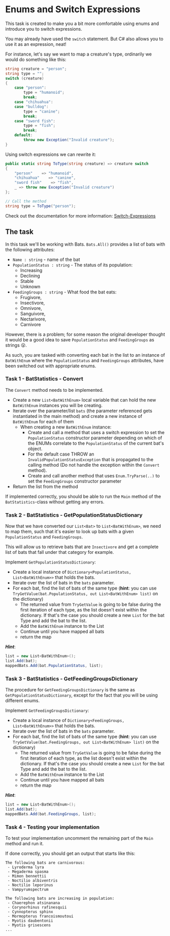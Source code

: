 # Enums and Switch Expressions

This task is created to make you a bit more comfortable using enums and introduce you to switch expressions.

You may already have used the `switch` statement. But C# also allows you to use it as an expression, neat! 

For instance, let's say we want to map a creature's type, ordinarily we would do something like this:
```csharp
string creature = "person";
string type = "";
switch (creature)
{
    case "person":
        type = "humanoid";
        break;
    case "chihuahua":
    case "bulldog":
        type = "canine";
        break;
    case "sword fish":
        type = "fish";
        break;
    default:
        throw new Exception("Invalid creature");
}
```

Using switch expressions we can rewrite it:

```csharp
public static string ToType(string creature) => creature switch 
{
    "person"    => "humanoid",
    "chihuahua"    => "canine",
    "sword fish"    => "fish",
    _ => throw new Exception("Invalid creature")
};

// Call the method
string type = ToType("person");
```

Check out the documentation for more information: [Switch-Expressions](https://learn.microsoft.com/en-us/dotnet/csharp/language-reference/operators/switch-expression)
## The task

In this task we'll be working with Bats. `Bats.All()` provides a list of bats with the following attributes:

- `Name : string` - name of the bat
- `PopulationStatus : string` - The status of its population:
  - Increasing
  - Declining
  - Stable
  - Unknown
- `FeedingGroups : string` - What food the bat eats:
  - Frugivore,
  - Insectivore,
  - Omnivore,
  - Sanguivore,
  - Nectarivore,
  - Carnivore

However, there is a problem; for some reason the original developer thought it would be a good idea 
to save `PopulationStatus` and `FeedingGroups` as strings 😮.

As such, you are tasked with converting each bat in the list to an instance
of `BatWithEnum` where the `PopulationStatus` and `FeedingGroups` attributes,
have been switched out with appropriate enums.

### Task 1 - BatStatistics - Convert

The `Convert` method needs to be implemented. 
- Create a new `List<BatWithEnum>` local variable that can hold the new `BatWithEnum` instances you will be creating.
- Iterate over the parameter/list `bats` (the parameter referenced gets instantiated in the main method) and 
create a new instance of `BatWithEnum` for each of them
  - When creating a new `BatWithEnum` instance:
    - Create and call a method that uses a switch expression to set the `PopulationStatus` constructor parameter depending on 
    which of the ENUMs correlate to the `PopulationStatus` of the current bat's object.
    - For the default case THROW an `InvalidPopulationStatusException` that is propagated 
    to the calling method (Do not handle the exception within the `Convert` method).
    - Create and call another method that uses `Enum.TryParse(..)` to set the `FeedingGroups` constructor parameter
- Return the list from the method

If implemented correctly, you should be able to run the `Main` method of the `BatStatistics`-class without getting any errors.

### Task 2 - BatStatistics - GetPopulationStatusDictionary

Now that we have converted our `List<Bat>` to `List<BatWithEnum>`, we need to map them, 
such that it's easier to look up bats with a given `PopulationStatus` and `FeedingGroups`.

This will allow us to retrieve bats that are `Insectivore` and get a complete list of bats that fall under that category for example.

Implement `GetPopulationStatusDictionary`:
- Create a local instance of  `Dictionary<PopulationStatus, List<BatWithEnum>>` that holds the bats.
- Iterate over the list of bats in the `bats` parameter.
- For each bat, find the list of bats of the same type 
(**hint**: you can use `TryGetValue(bat.PopulationStatus, out List<BatWithEnum> list)` on the dictionary)
  - The returned value from `TryGetValue` is going to be false during the first iteration 
    of each type, as the list doesn't exist within the dictionary. If that's the case you should create a new `List` for 
    the bat Type and add the bat to the list.
  - Add the `BatWithEnum` instance to the List
  - Continue until you have mapped all bats
  - return the map

***Hint***:
```csharp
list = new List<BatWithEnum>();
list.Add(bat);
mappedBats.Add(bat.PopulationStatus, list);
```
### Task 3 - BatStatistics - GetFeedingGroupsDictionary
The procedure for `GetFeedingGroupsDictionary` is the same as `GetPopulationStatusDictionary`, except for the
fact that you will be using different enums.

Implement `GetFeedingGroupsDictionary`:
- Create a local instance of  `Dictionary<FeedingGroups, List<BatWithEnum>>` that holds the bats.
- Iterate over the list of bats in the `bats` parameter.
- For each bat, find the list of bats of the same type
  (**hint**: you can use `TryGetValue(bat.FeedingGroups, out List<BatWithEnum> list)` on the dictionary)
  - The returned value from `TryGetValue` is going to be false during the first iteration
    of each type, as the list doesn't exist within the dictionary. If that's the case you should create a new `List` for
    the bat Type and add the bat to the list.
  - Add the `BatWithEnum` instance to the List
  - Continue until you have mapped all bats
  - return the map

***Hint***:
```csharp
list = new List<BatWithEnum>();
list.Add(bat);
mappedBats.Add(bat.FeedingGroups, list);
```

### Task 4 - Testing your implementation
To test your implementation uncomment the remaining part of the `Main` method and run it.

If done correctly, you should get an output that starts like this:
```
The following bats are carnivorous:
 - Lyroderma lyra
 - Megaderma spasma
 - Mimon bennettii
 - Noctilio albiventris
 - Noctilio leporinus
 - Vampyrumspectrum

The following bats are increasing in population:
 - Chaerephon atsinanana
 - Corynorhinus rafinesquii
 - Cynnopterus sphinx
 - Mormopterus francoismoutoui
 - Myotis daubentonii
 - Myotis grisescens
...
```